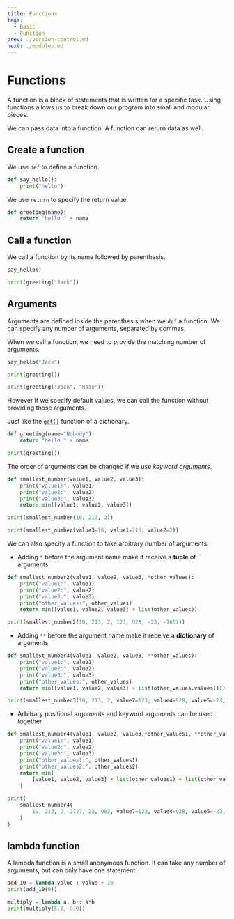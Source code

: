```yaml
---
title: Functions
tags:
  - Basic
  - Function
prev: ./version-control.md
next: ./modules.md
---
```


# Functions

<TagLinks />

A function is a block of statements that is written for a specific task.
Using functions allows us to break down our program into small and modular pieces.

We can pass data into a function. A function can return data as well.

## Create a function

We use `def` to define a function.

```python
def say_hello():
    print("hello")
```

We use `return` to specify the return value.

```python
def greeting(name):
    return "hello " + name
```

## Call a function

We call a function by its name followed by parenthesis.

```python
say_hello()

print(greeting("Jack"))
```

## Arguments

Arguments are defined inside the parenthesis when we `def` a function. We can specify any number of arguments, separated by commas.

When we call a function, we need to provide the matching number of arguments.

```python
say_hello("Jack")

print(greeting())

print(greeting("Jack", "Rose"))
```

However if we specify default values, we can call the function without providing those arguments.

Just like the [`get()`](./mapping-data-type.md#functions-of-dict) function of a dictionary.

```python
def greeting(name="Nobody"):
    return "hello " + name

print(greeting())
```

The order of arguments can be changed if we use _keyword arguments_.

```python
def smallest_number(value1, value2, value3):
    print("value1:", value1)
    print("value2:", value2)
    print("value3:", value3)
    return min([value1, value2, value3])

print(smallest_number(10, 213, 2))

print(smallest_number(value3=10, value1=213, value2=2))
```

We can also specify a function to take arbitrary number of arguments.

- Adding `*` before the argument name make it receive a **tuple** of arguments

```python
def smallest_number2(value1, value2, value3, *other_values):
    print("value1:", value1)
    print("value2:", value2)
    print("value3:", value3)
    print("other_values:", other_values)
    return min([value1, value2, value3] + list(other_values))

print(smallest_number2(10, 213, 2, 123, 928, -23, -7661))
```

- Adding `**` before the argument name make it receive a **dictionary** of arguments

```python
def smallest_number3(value1, value2, value3, **other_values):
    print("value1:", value1)
    print("value2:", value2)
    print("value3:", value3)
    print("other_values:", other_values)
    return min([value1, value2, value3] + list(other_values.values()))

print(smallest_number3(10, 213, 2, value7=123, value4=928, value5=-23, value6=-7661))
```

- Arbitrary positional arguments and keyword arguments can be used together

```python
def smallest_number4(value1, value2, value3,*other_values1, **other_values2):
    print("value1:", value1)
    print("value2:", value2)
    print("value3:", value3)
    print("other_values1:", other_values1)
    print("other_values2:", other_values2)
    return min(
        [value1, value2, value3] + list(other_values1) + list(other_values2.values())
    )

print(
    smallest_number4(
        10, 213, 2, 2727, 23, 982, value7=123, value4=928, value5=-23, value6=-7661
    )
)
```

## lambda function

A lambda function is a small anonymous function. It can take any number of arguments, but can only have one statement.

```python
add_10 = lambda value : value + 10
print(add_10(0))
```

```python
multiply = lambda a, b : a*b
print(multiply(5.5, 9.9))
```
